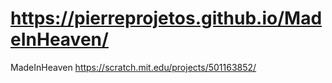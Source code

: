 # https://pierreprojetos.github.io/MadeInHeaven/
MadeInHeaven
https://scratch.mit.edu/projects/501163852/
